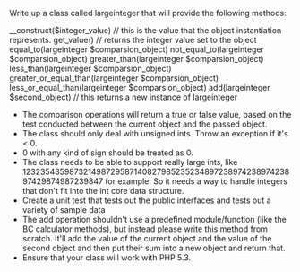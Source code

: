 Write up a class called largeinteger that will provide the following methods:

__construct($integer_value)  // this is the value that the object instantiation represents.
get_value()  // returns the integer value set to the object
equal_to(largeinteger $comparsion_object)
not_equal_to(largeinteger $comparsion_object)
greater_than(largeinteger $comparsion_object)
less_than(largeinteger $comparsion_object)
greater_or_equal_than(largeinteger $comparsion_object)
less_or_equal_than(largeinteger $comparsion_object)
add(largeinteger $second_object) // this returns a new instance of largeinteger

- The comparison operations will return a true or false value, based on the test conducted between the current object and the passed object.
- The class should only deal with unsigned ints. Throw an exception if it's < 0.
- 0 with any kind of sign should be treated as 0.
- The class needs to be able to support really large ints, like 12323543598732149872958714082798523523489723897423897423897429874987239847 for example. So it needs a way to handle integers that don't fit into the int core data structure.
- Create a unit test that tests out the public interfaces and tests out a variety of sample data
- The add operation shouldn't use a predefined module/function (like the BC calculator methods), but instead please write this method from scratch. It'll add the value of the current object and the value of the second object and then put their sum into a new object and return that.
- Ensure that your class will work with PHP 5.3.
